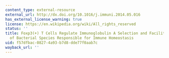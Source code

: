 ```yaml
---
content_type: external-resource
external_url: http://dx.doi.org/10.1016/j.immuni.2014.05.016
has_external_license_warning: true
license: https://en.wikipedia.org/wiki/All_rights_reserved
status: ''
title: Foxp3(+) T Cells Regulate Immunoglobulin A Selection and Facilitate Diversification
  of Bacterial Species Responsible for Immune Homeostasis
uid: f57dfbac-0827-4a93-b7d8-dde77f0aab7c
wayback_url: ''
---
```

